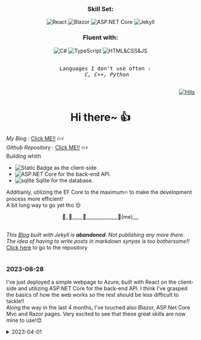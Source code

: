 <div align=center>
  <h3>Skill Set:</h3>
  <img src="https://img.shields.io/badge/React-61DAFB?logo=React&logoColor=black&style=for-the-badge" alt="React">
  <img src="https://img.shields.io/badge/Blazor-512BD4?logo=Blazor&logoColor=white&style=for-the-badge" alt="Blazor">
  <img src="https://img.shields.io/badge/ASP.NET_Core-512BD4?logo=.net&logoColor=white&style=for-the-badge" alt="ASP.NET Core">
  <img src="https://img.shields.io/badge/Jekyll-CC0000?logo=Jekyll&logoColor=black&style=for-the-badge" alt="Jekyll">
  <h3>Fluent with:</h3>
  <img src="https://img.shields.io/badge/C_Sharp👍-239120?logo=csharp&logoColor=white&style=flat-square" alt="C#">
  <img src="https://img.shields.io/badge/typescript-3178C6?logo=typescript&logoColor=black&style=flat-square" alt="TypeScript">
  <img src="https://img.shields.io/badge/HTML_&_CSS_&_JS-FC60A8?logo=awesomelists&logoColor=black&style=flat-square" alt="HTML&CSS&JS">
  <br /><br />
<!--   <a href="https://github.com/jeheecheon">
    <img src="https://github-readme-stats.vercel.app/api?username=jeheecheon" alt="My GitHub stats">
  </a> -->
  <pre>
    Languages I don't use often : 
    <em>C, C++, Python</em>
  </pre>
  <div align=right>
    <a href="https://hits.seeyoufarm.com">
      <img src="https://hits.seeyoufarm.com/api/count/incr/badge.svg?url=https%3A%2F%2Fgithub.com%2Fjeheecheon%2Fhit-counter&count_bg=%2379C83D&title_bg=%23555555&icon=smugmug.svg&icon_color=%23E7E7E7&title=hits&edge_flat=false" alt="Hits">
    </a>
  </div>
</div>
<div align=center>
  <h1>
    Hi there~ 👍
  </h1>
</div>

*My Blog* : [Click ME!!](https://black-bush-0a3774c00.3.azurestaticapps.net/) 🔥⚡  
*GIthub Repository* : [Click ME!!](https://github.com/jeheecheon/jeheecheon) 🔥⚡  
Building whith 
- ![Static Badge](https://img.shields.io/badge/React-61DAFB?logo=React&logoColor=black&style=flat-square) as the client-side
- ![ASP.NET Core](https://img.shields.io/badge/ASP.NET_Core-512BD4?logo=.net&logoColor=white&style=flat-square) for the back-end API.
- ![sqlite](https://img.shields.io/badge/Sqlite-003B57?logo=sqlite&logoColor=white&style=flat-square) Sqlite for the database.

Additianly, utilizing the EF Core to the maximum🔥 to make the development process more efficient!  
A bit long way to go yet tho 😒
<div align=center>
  🐌,,🐌,,,,,,,🐌,,,,,,,,,,,,,,,,,,,,,🐎(me),,,,
</div>
<br />

*This [Blog](https://jeheecheon.github.io/) built with Jekyll is ***abandoned***. Not publishing any more there. The idea of having to write posts in markdown synyax is too bothersome!!*  
[Click here](https://black-bush-0a3774c00.3.azurestaticapps.net/) to go to the repository
#
### 2023-08-28  
I've just deployed a simple webpage to Azure, built with React on the client-side and utilizing ASP.NET Core for the back-end API. I think I've grasped the basics of how the web works so the rest should be less difficult to tackle!!  
Along the way in the last 4 months, I've touched also Blazor, ASP.Net Core Mvc and Razor pages. Very excited to see that these great skills are now mine to use!😊  
<details>
  <summary>2023-04-01</summary>
  I’m currently learning ASP.NET Core MVC and Razor Pages. On a path to become a back-end developer. I will test some learning stuff on [this repo](https://github.com/jeheecheon/jeheecheon) at first and will turn it into my personal blog where I can post things in public. Plans could change but, hopefully I will learn a lot along the way 😄
</details>
